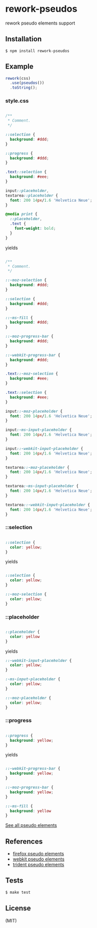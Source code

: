 # rework-pseudos

rework pseudo elements support

## Installation

    $ npm install rework-pseudos

## Example

```js
rework(css)
  .use(pseudos())
  .toString();
```

### style.css

```css

/**
 * Comment.
 */

::selection {
  background: #ddd;
}

::progress {
  background: #ddd;
}

.text::selection {
  background: #eee;
}

input::placeholder,
textarea::placeholder {
  font: 200 14px/1.6 'Helvetica Neue';
}

@media print {
  ::placeholder,
  .text {
    font-weight: bold;
  }
}

```

yields

```css

/**
 * Comment.
 */

::-moz-selection {
  background: #ddd;
}

::selection {
  background: #ddd;
}

::-ms-fill {
  background: #ddd;
}

::-moz-progress-bar {
  background: #ddd;
}

::-webkit-progress-bar {
  background: #ddd;
}

.text::-moz-selection {
  background: #eee;
}

.text::selection {
  background: #eee;
}

input::-moz-placeholder {
  font: 200 14px/1.6 'Helvetica Neue';
}

input:-ms-input-placeholder {
  font: 200 14px/1.6 'Helvetica Neue';
}

input::-webkit-input-placeholder {
  font: 200 14px/1.6 'Helvetica Neue';
}

textarea::-moz-placeholder {
  font: 200 14px/1.6 'Helvetica Neue';
}

textarea:-ms-input-placeholder {
  font: 200 14px/1.6 'Helvetica Neue';
}

textarea::-webkit-input-placeholder {
  font: 200 14px/1.6 'Helvetica Neue';
}

```

### ::selection

```css

::selection {
  color: yellow;
}

```

yields

```css

::selection {
  color: yellow;
}

::-moz-selection {
  color: yellow;
}

```

### ::placeholder

```css

::placeholder {
  color: yellow
}

```

yields

```css
::-webkit-input-placeholder {
  color: yellow;
}

:-ms-input-placeholder {
  color: yellow;
}

::-moz-placeholder {
  color: yellow;
}
```

### ::progress

```css

::progress {
  background: yellow;
}

```

yields

```css

::-webkit-progress-bar {
  background: yellow;
}

::-moz-progress-bar {
  background: yellow;
}

::-ms-fill {
  background: yellow
}

```

[See all pseudo elements](https://github.com/yields/rework-pseudos/blob/master/lib/map.json)

## References

  - [firefox pseudo elements](https://gist.github.com/yields/6648240)
  - [webkit pseudo elements](https://gist.github.com/yields/6648208)
  - [trident pseudo elements](http://dev.bowdenweb.com/css/pseudo/ms-trident-vendor-prefixed-pseudo-elements.html)

## Tests

```bash
$ make test
```

## License

(MIT)

